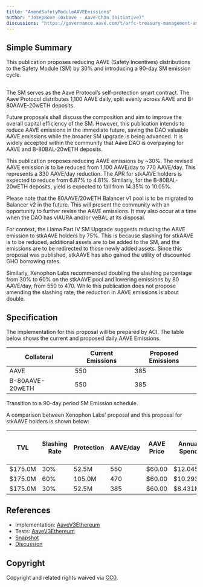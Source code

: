 ```yaml
---
title: "AmendSafetyModuleAAVEEmissions"
author: "JosepBove (0xbove - Aave-Chan Initiative)"
discussions: "https://governance.aave.com/t/arfc-treasury-management-amend-safety-module-aave-emissions/14936"
---
```


## Simple Summary

This publication proposes reducing AAVE (Safety Incentives) distributions to the Safety Module (SM) by 30% and introducing a 90-day SM emission cycle.

##

The SM serves as the Aave Protocol’s self-protection smart contract. The Aave Protocol distributes 1,100 AAVE daily, split evenly across AAVE and B-80AAVE-20wETH deposits.

Future proposals shall discuss the composition and aim to improve the overall capital efficiency of the SM. However, this publication intends to reduce AAVE emissions in the immediate future, saving the DAO valuable AAVE emissions while the broader SM upgrade is being advanced. It is widely accepted within the community that Aave DAO is overpaying for AAVE and B-80BAL-20wETH deposits.

This publication proposes reducing AAVE emissions by ~30%. The revised AAVE emission is to be reduced from 1,100 AAVE/day to 770 AAVE/day. This represents a 330 AAVE/day reduction. The APR for stkAAVE holders is expected to reduce from 6.87% to 4.81%. Similarly, for the B-80BAL-20wETH deposits, yield is expected to fall from 14.35% to 10.05%.

Please note that the 80AAVE/20wETH Balancer v1 pool is to be migrated to Balancer v2 in the future. This will present the community with an opportunity to further revise the AAVE emissions. It may also occur at a time when the DAO has vlAURA and/or veBAL at its disposal.

For context, the Llama Part IV SM Upgrade suggests reducing the AAVE emission to stkAAVE holders by 75%. This is because slashing for stkAAVE is to be reduced, additional assets are to be added to the SM, and the emissions are to be redirected to those newly added assets. Since this proposal was published, stkAAVE has also gained the utility of discounted GHO borrowing rates.

Similarly, Xenophon Labs recommended doubling the slashing percentage from 30% to 60% on the stkAAVE pool and lowering emissions by 80 AAVE/day, from 550 to 470. While this publication does not propose amending the slashing rate, the reduction in AAVE emissions is about double.

## Specification

The implementation for this proposal will be prepared by ACI. The table below shows the current and proposed daily AAVE Emissions.

| Collateral      | Current Emissions | Proposed Emissions |
| --------------- | ----------------- | ------------------ |
| AAVE            | 550               | 385                |
| B-80AAVE-20wETH | 550               | 385                |

Transition to a 90-day period SM Emission schedule.

A comparison between Xenophon Labs’ proposal and this proposal for stkAAVE holders is shown below:

| TVL     | Slashing Rate | Protection | AAVE/day | AAVE Price | Annual Spend | Annual Cost per $ of Coverage | Deposit Yield |
| ------- | ------------- | ---------- | -------- | ---------- | ------------ | ----------------------------- | ------------- |
| $175.0M | 30%           | 52.5M      | 550      | $60.00     | $12.045M     | $0.23                         | 6.88%         |
| $175.0M | 60%           | 105.0M     | 470      | $60.00     | $10.293M     | $0.10                         | 5.88%         |
| $175.0M | 30%           | 52.5M      | 385      | $60.00     | $8.431M      | $0.16                         | 4.82%         |

## References

- Implementation: [AaveV3Ethereum](https://github.com/bgd-labs/aave-proposals-v3/blob/main/src/20231104_AaveV3Ethereum_AmendSafetyModuleAAVEEmissions/AaveV3Ethereum_AmendSafetyModuleAAVEEmissions_20231104.sol)
- Tests: [AaveV3Ethereum](https://github.com/bgd-labs/aave-proposals-v3/blob/main/src/20231104_AaveV3Ethereum_AmendSafetyModuleAAVEEmissions/AaveV3Ethereum_AmendSafetyModuleAAVEEmissions_20231104.t.sol)
- [Snapshot](https://snapshot.org/#/aave.eth/proposal/0xb0124fb0206676ee743e8d6221b7b3c317cb26a657551f11cb5fa23544772a73)
- [Discussion](https://governance.aave.com/t/arfc-treasury-management-amend-safety-module-aave-emissions/14936)

## Copyright

Copyright and related rights waived via [CC0](https://creativecommons.org/publicdomain/zero/1.0/).
